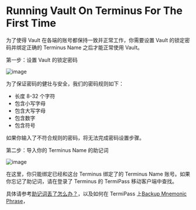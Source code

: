 # Running Vault On Terminus For The First Time

为了使得 Vault 在各端的账号都保持一致并正常工作，你需要设置 Vault 的锁定密码并绑定正确的 Terminus Name 之后才能正常使用 Vault。

第一步：设置 Vault 的锁定密码

![image](/images/how-to/terminus/vault_web1.jpg)

为了保证密码的健壮与安全，我们的密码规则如下：

- 长度 8-32 个字符
- 包含小写字母
- 包含大写字母
- 包含数字
- 包含符号

如果你输入了不符合规则的密码，将无法完成密码设置步骤。



第二步：导入你的 Terminus Name 的助记词

![image](/images/how-to/terminus/vault_web2.jpg)

在这里，你只能绑定已经和这台 Terminus 绑定了的 Terminus Name 账号。如果你忘记了助记词，请在登录了 Terminus 的 TermiPass 移动客户端中查找。

具体请参考[助记词丢了怎么办？](../../../overview/introduction/faq.md#助记词丢了怎么办)，以及如何在 TermiPass 上[Backup Mnemonic Phrase](../../termipass/account/index.md#backup-mnemonic-phrase)，
